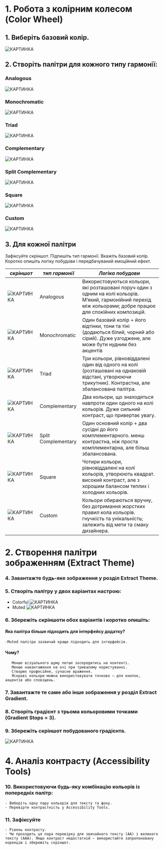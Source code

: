 # 1. Робота з колірним колесом (Color Wheel)

## 1. Виберіть базовий колір.
![КАРТИНКА](https://github.com/MRBorovski/worksop-2/blob/main/palitres/Basic%20color.png)

## 2. Створіть палітри для кожного типу гармонії:
### Analogous
 ![КАРТИНКА](https://github.com/MRBorovski/worksop-2/blob/main/palitres/%D0%BF%D0%BE%D1%81%D0%BB%D1%96%D0%B4%D0%BE%D0%B2%D0%BD%D0%B0.png)
### Monochromatic
 ![КАРТИНКА](https://github.com/MRBorovski/worksop-2/blob/main/palitres/%D0%BC%D0%BE%D0%BD%D0%BE%D1%85%D1%80%D0%BE%D0%BC%D0%BD%D0%B0.png)
### Triad
 ![КАРТИНКА](https://github.com/MRBorovski/worksop-2/blob/main/palitres/%D1%82%D1%80%D0%B8%D0%BA%D1%83%D1%82%D0%BD%D0%B0.png)
### Complementary
 ![КАРТИНКА](https://github.com/MRBorovski/worksop-2/blob/main/palitres/%D0%BA%D0%BE%D0%BC%D0%BF%D0%BB%D0%B5%D0%BC%D0%B5%D0%BD%D1%82%D0%B0%D1%80%D0%BD%D0%B0.png)
### Split Complementary
 ![КАРТИНКА](https://github.com/MRBorovski/worksop-2/blob/main/palitres/%D1%81%D0%BF%D0%BB%D1%96%D1%82-%D0%BA%D0%BE%D0%BC%D0%BF%D0%BB%D0%B5%D0%BC%D0%B5%D0%BD%D1%82%D0%B0%D1%80%D0%BD%D0%B0.png)
### Square
![КАРТИНКА](https://github.com/MRBorovski/worksop-2/blob/main/palitres/%D0%BA%D0%B2%D0%B0%D0%B4%D1%80%D0%B0%D1%82%D0%BD%D0%B0.png)
### Custom
![КАРТИНКА](https://github.com/MRBorovski/worksop-2/blob/main/palitres/%D0%B4%D0%BE%D0%B2%D1%96%D0%BB%D1%8C%D0%BD%D0%B0.png)

## 3. Для кожної палітри 
Зафіксуйте скріншот.
Підпишіть тип гармонії.
Вкажіть базовий колір.
Коротко опишіть логіку побудови і передбачуваний емоційний ефект.

|                                                                                                     ***скріншот***                                                                             |  ***тип гармонії***  | ***Логіка побудови*** |
|------------------------------------------------------------------------------------------------------------------------------------------------------------------------------------------------|----------------------|-----------------------|
| ![КАРТИНКА](https://github.com/MRBorovski/worksop-2/blob/main/palitres/%D0%BF%D0%BE%D1%81%D0%BB%D1%96%D0%B4%D0%BE%D0%B2%D0%BD%D0%B0.png   )                                                    |   Analogous 	        |Використовуються кольори, які розташовані поруч один з одним на колі кольорів. М’який, гармонійний перехід між кольорами; добре працює для спокійних композицій.|
| ![КАРТИНКА](https://github.com/MRBorovski/worksop-2/blob/main/palitres/%D0%BC%D0%BE%D0%BD%D0%BE%D1%85%D1%80%D0%BE%D0%BC%D0%BD%D0%B0.png)                                                       |   Monochromatic      |Один базовий колір + його відтінки, тони та тіні (додаються білий, чорний або сірий). Дуже узгоджене, але може бути нудним без акцентів|
| ![КАРТИНКА](https://github.com/MRBorovski/worksop-2/blob/main/palitres/%D1%82%D1%80%D0%B8%D0%BA%D1%83%D1%82%D0%BD%D0%B0.png)                                                                   |   Triad 	        |Три кольори, рівновіддалені один від одного на колі (розташовані на однаковій відстані, утворюючи трикутник). Контрастна, але збалансована палітра.|
| ![КАРТИНКА](https://github.com/MRBorovski/worksop-2/blob/main/palitres/%D0%BA%D0%BE%D0%BC%D0%BF%D0%BB%D0%B5%D0%BC%D0%B5%D0%BD%D1%82%D0%B0%D1%80%D0%BD%D0%B0.png)                               |   Complementary      |Два кольори, що знаходяться навпроти один одного на колі кольорів. Дуже сильний контраст, що привертає увагу.|
| ![КАРТИНКА](https://github.com/MRBorovski/worksop-2/blob/main/palitres/%D1%81%D0%BF%D0%BB%D1%96%D1%82-%D0%BA%D0%BE%D0%BC%D0%BF%D0%BB%D0%B5%D0%BC%D0%B5%D0%BD%D1%82%D0%B0%D1%80%D0%BD%D0%B0.png)|   Split Complementary|Один основний колір + два сусідні до його комплементарного. менш контрастна, ніж проста комплементарна, але більш збалансована.|
| ![КАРТИНКА](https://github.com/MRBorovski/worksop-2/blob/main/palitres/%D0%BA%D0%B2%D0%B0%D0%B4%D1%80%D0%B0%D1%82%D0%BD%D0%B0.png)                                                             |   Square	        |Чотири кольори, рівновіддалені на колі кольорів, утворюють квадрат. високий контраст, але з хорошим балансом теплих і холодних кольорів.|
| ![КАРТИНКА](https://github.com/MRBorovski/worksop-2/blob/main/palitres/%D0%B4%D0%BE%D0%B2%D1%96%D0%BB%D1%8C%D0%BD%D0%B0.png)                                                                   |   Custom             |Кольори обираються вручну, без дотримання жорстких правил кола кольорів. гнучкість та унікальність; залежить від мети та смаку дизайнера.|


# 2. Створення палітри зображенням (Extract Theme)

### 4. Завантажте будь-яке зображення у розділ Extract Theme.
### 5. Створіть палітру у двох варіантах настрою:
- Colorful
![КАРТИНКА](https://github.com/MRBorovski/worksop-2/blob/main/palitres/%D1%81olorful.png)
- Muted
![КАРТИНКА](https://github.com/MRBorovski/worksop-2/blob/main/palitres/muted.png)

### 6. Збережіть скріншоти обох варіантів і коротко опишіть:
####   Яка палітра більше підходить для інтерфейсу додатку?
 	-Muted палітра зазвичай краще підходить для інтерфейсів.
####   Чому?
       Менше візуального шуму легше зосередитись на контенті.
       Менше навантаження на очі при тривалому користуванні.
       Створює професійне, сучасне враження.
       Яскраві кольори можна використовувати точково — для кнопок, акцентів або сповіщень.

### 7. Завантажте те саме або інше зображення у розділ Extract Gradient.
### 8. Створіть градієнт з трьома кольоровими точками (Gradient Stops = 3).
### 9. Збережіть скріншот побудованого градієнта.
![КАРТИНКА](https://github.com/MRBorovski/worksop-2/blob/main/palitres/gradient.png)

# 4. Аналіз контрасту (Accessibility Tools)
### 10. Використовуючи будь-яку комбінацію кольорів із попередніх палітр:
	- Виберіть одну пару кольорів для тексту та фону.
	- Перевірте контрастність у Accessibility Tools.
### 11. Зафіксуйте
	- Рівень контрасту.
	- Чи проходить ця пара перевірку для звичайного тексту (AA) і великого тексту (AAA). Якщо контраст недостатній — використайте запропоновану корекцію і збережіть скріншот.

